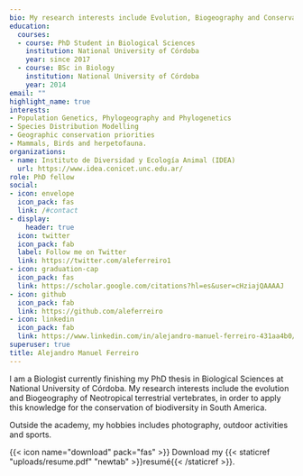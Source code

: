 ```yaml
---
bio: My research interests include Evolution, Biogeography and Conservation of terrestrial vertebrates.
education:
  courses:
  - course: PhD Student in Biological Sciences
    institution: National University of Córdoba
    year: since 2017
  - course: BSc in Biology
    institution: National University of Córdoba
    year: 2014
email: ""
highlight_name: true
interests:
- Population Genetics, Phylogeography and Phylogenetics
- Species Distribution Modelling
- Geographic conservation priorities
- Mammals, Birds and herpetofauna.
organizations:
- name: Instituto de Diversidad y Ecología Animal (IDEA)
  url: https://www.idea.conicet.unc.edu.ar/
role: PhD fellow
social:
- icon: envelope
  icon_pack: fas
  link: /#contact
- display:
    header: true
  icon: twitter
  icon_pack: fab
  label: Follow me on Twitter
  link: https://twitter.com/aleferreiro1
- icon: graduation-cap
  icon_pack: fas
  link: https://scholar.google.com/citations?hl=es&user=cHziajQAAAAJ
- icon: github
  icon_pack: fab
  link: https://github.com/aleferreiro
- icon: linkedin
  icon_pack: fab
  link: https://www.linkedin.com/in/alejandro-manuel-ferreiro-431aa4b0/
superuser: true
title: Alejandro Manuel Ferreiro
---
```


I am a Biologist currently finishing my PhD thesis in Biological Sciences at National University of Córdoba. My research interests include the evolution and Biogeography of Neotropical terrestrial vertebrates, in order to apply this knowledge for the conservation of biodiversity in South America.

Outside the academy, my hobbies includes photography, outdoor activities and sports.

{{< icon name="download" pack="fas" >}} Download my {{< staticref "uploads/resume.pdf" "newtab" >}}resumé{{< /staticref >}}.
